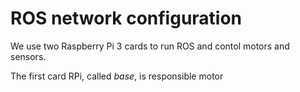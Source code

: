 # ROS network configuration

We use two Raspberry Pi 3 cards to run ROS and contol motors and sensors.

The first card RPi, called *base*, is responsible motor 
